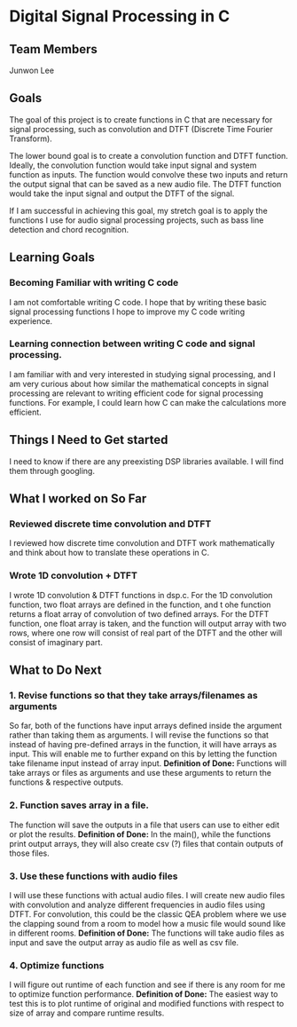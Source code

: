 # Digital Signal Processing in C

## Team Members
Junwon Lee

## Goals

The goal of this project is to create functions in C that are necessary for signal processing, such as convolution and DTFT (Discrete Time Fourier Transform).

The lower bound goal is to create a convolution function and DTFT function. Ideally, the convolution function would take input signal and system function as inputs. The function would convolve these two inputs and return the output signal that can be saved as a new audio file. The DTFT function would take the input signal and output the DTFT of the signal.

If I am successful in achieving this goal, my stretch goal is to apply the functions I use for audio signal processing projects, such as bass line detection and chord recognition.

## Learning Goals

### Becoming Familiar with writing C code
I am not comfortable writing C code. I hope that by writing these basic signal processing functions I hope to improve my C code writing experience.

### Learning connection between writing C code and signal processing.
I am familiar with and very interested in studying signal processing, and I am very curious about how similar the mathematical concepts in signal processing are relevant to writing efficient code for signal processing functions. For example, I could learn how C can make the calculations more efficient.  

## Things I Need to Get started
I need to know if there are any preexisting DSP libraries available. I will find them through googling.

## What I worked on So Far

### Reviewed discrete time convolution and DTFT
I reviewed how discrete time convolution and DTFT work mathematically and think about how to translate these operations in C.

### Wrote 1D convolution + DTFT
I wrote 1D convolution & DTFT functions in dsp.c. For the 1D convolution function, two float arrays are defined in the function, and t ohe function returns a float array of convolution of two defined arrays. For the DTFT function, one float array is taken, and the function will output array with two rows, where one row will consist of real part of the DTFT and the other will consist of imaginary part.

## What to Do Next

### 1. Revise functions so that they take arrays/filenames as arguments
So far, both of the functions have input arrays defined inside the argument rather than taking them as arguments. I will revise the functions so that instead of having pre-defined arrays in the function, it will have arrays as input. This will enable me to further expand on this by letting the function take filename input instead of array input.
**Definition of Done:** Functions will take arrays or files as arguments and use these arguments to return the functions & respective outputs.

### 2. Function saves array in a file.
The function will save the outputs in a file that users can use to either edit or plot the results.
**Definition of Done:** In the main(), while the functions print output arrays, they will also create csv (?) files that contain outputs of those files.

### 3. Use these functions with audio files
I will use these functions with actual audio files. I will create new audio files with convolution and analyze different frequencies in audio files using DTFT. For convolution, this could be the classic QEA problem where we use the clapping sound from a room to model how a music file would sound like in different rooms.
**Definition of Done:** The functions will take audio files as input and save the output array as audio file as well as csv file.

### 4. Optimize functions
I will figure out runtime of each function and see if there is any room for me to optimize function performance.
**Definition of Done:** The easiest way to test this is to plot runtime of original and modified functions with respect to size of array and compare runtime results.

